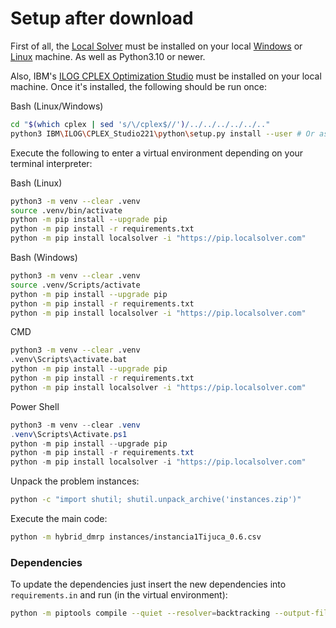 # Setup after download

First of all, the [Local Solver](https://www.localsolver.com/) must be installed on your local [Windows](https://www.localsolver.com/docs/last/exampletour/vrp.html) or [Linux](https://www.localsolver.com/docs/last/installation/installationonlinux.html) machine. As well as Python3.10 or newer.

Also, IBM's [ILOG CPLEX Optimization Studio](https://www.ibm.com/products/ilog-cplex-optimization-studio) must be installed on your local machine. Once it's installed, the following should be run once:

Bash (Linux/Windows)

```bash
cd "$(which cplex | sed 's/\/cplex$//')/../../../../../.."
python3 IBM\ILOG\CPLEX_Studio221\python\setup.py install --user # Or as SUDO
```

Execute the following to enter a virtual environment depending on your terminal interpreter:

Bash (Linux)

```bash
python3 -m venv --clear .venv
source .venv/bin/activate
python -m pip install --upgrade pip
python -m pip install -r requirements.txt
python -m pip install localsolver -i "https://pip.localsolver.com"
```

Bash (Windows)

```bash
python3 -m venv --clear .venv
source .venv/Scripts/activate
python -m pip install --upgrade pip
python -m pip install -r requirements.txt
python -m pip install localsolver -i "https://pip.localsolver.com"
```

CMD

```bash
python3 -m venv --clear .venv
.venv\Scripts\activate.bat
python -m pip install --upgrade pip
python -m pip install -r requirements.txt
python -m pip install localsolver -i "https://pip.localsolver.com"
```

Power Shell

```powershell
python3 -m venv --clear .venv
.venv\Scripts\Activate.ps1
python -m pip install --upgrade pip
python -m pip install -r requirements.txt
python -m pip install localsolver -i "https://pip.localsolver.com"
```

Unpack the problem instances:

```bash
python -c "import shutil; shutil.unpack_archive('instances.zip')"
```

Execute the main code:

```bash
python -m hybrid_dmrp instances/instancia1Tijuca_0.6.csv
```

### Dependencies

To update the dependencies just insert the new dependencies into ```requirements.in``` and run (in the virtual environment):

```bash
python -m piptools compile --quiet --resolver=backtracking --output-file=requirements.txt requirements.in
```
